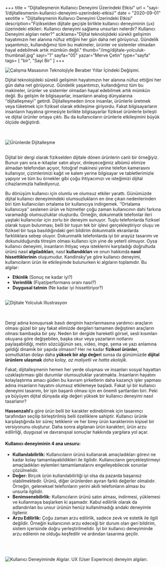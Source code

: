 +++
title = "Dijitalleşmenin Kullanıcı Deneyimi Üzerindeki Etkisi"
url = "sayi-1/dijitallesmenin-kullanici-deneyimi-uzerindeki-etkisi/"
date = "2020-09-01"
seotitle = "Dijitalleşmenin Kullanıcı Deneyimi Üzerindeki Etkisi"
description="Fizikselden dijitale geçişle birlikte kullanıcı deneyiminin (ux) üzerindeki etkileri. Kullanıcı deneyimi sağlama unsurları nelerdir? Kullanıcı Deneyimi algıları neler?"
aciklama="Dijital teknolojideki sürekli gelişimin hayatımızın her alanına nüfuz ettiğini her gün daha net görüyoruz. Gündelik yaşantımızı, kullandığımız tüm bu makineler, ürünler ve sistemler olmadan hayal edebilmek artık mümkün değil."
thumb="/img/dijitale-yolculuk-thumbnail.jpg"
sayi="1"
sayfa="05"
yazar="Merve Çetin"
type="sayfa"
tags= [
"bir", "Sayi Bir"
]
+++
<a href="/sayi-1/tasarimda-kompozisyon-nedir/" id="next"></a>
<div class="container">
    <div class="text-center"><img class="img-fluid" src="/img/evolution-desk.gif" alt="Çalışma Masasının Teknolojiyle Beraber Yıllar İçindeki Değişimi."></div>
    <div class="row">
     <div class="col-md-6">  <p>Dijital teknolojideki sürekli gelişimin hayatımızın her alanına nüfuz ettiğini her gün daha net görüyoruz.
        Gündelik yaşantımızı, kullandığımız tüm bu makineler, ürünler ve sistemler olmadan hayal edebilmek artık mümkün
        değil. Bu gelişim ile bilgisayarlar, insanların analog dünyalarına ‘’dijitalleşmeyi’’ getirdi. Dijitalleşmeden
        önce insanlar, ürünlerle üretmek veya tüketmek için fiziksel olarak etkileşime giriyordu. Fakat bilgisayarların
        insanların hayatına girmesiyle birlikte bilgisayarlar fiziksel ürünlerle birleşti ve dijital ürünler ortaya
        çıktı. Bu da kullanıcıların ürünlerle etkileşimini büyük ölçüde değiştirdi.</p></div>
        <div class="col-md-6"><br><br><img class="img-fluid" src="/img/urunlerde-dijitallesme.png" alt="Ürünlerde Dijitalleşme"><br><br></div>
    </div>
<div class="row">
    <div class="col-md-12"><p>Dijital bir dergi olarak fizikselden dijitale dönen ürünlerin canlı bir örneğiyiz. Bunun yanı sıra e-kitaplar
        satın alıyor, dinleyeceğimiz albümü elimize almadan telefondan açıyor, fotoğraf makinesi yerine telefon
        kamerasını kullanıyor, çizimlerimizi kağıt ve kalem yerine bilgisayar ve tabletlerimizle yapıyor ve tüm bu
        örnekler gibi çoğu ihtiyacımızı ve isteğimizi dijital cihazlarımızla hallediyoruz.</p>
    </div><div class="col-md-6">
        <p>Bu dönüşüm kullanıcı için olumlu ve olumsuz etkiler yarattı. Günümüzde dijital kullanıcı deneyimindeki
            olumsuzlukların en öne çıkan nedenlerinden biri tüm kullanıcıları ortalama bir kullanıcıya indirgemek.
            ‘’Ortalama kullanıcıya’’ seslenen ürün ve hizmetler çoğu zaman kullanıcının dahi farkına varamadığı
            olumsuzluklar oluşturdu. Örneğin, dokunmatik telefonlar ileri yaştaki kullanıcılar için zorlu bir deneyim
            sunuyor. Tuşlu telefonlarda fiziksel olarak tuşun bulunması, belli bir tuşun tek bir işlevi gerçekleştiriyor
            oluşu ve fiziksel bir tuşa basıldığındaki geri bildirim dokunmatik ekranlarda farklılıklara sebep oluyor.
            Dokunmatik telefonlarda iyi bir arayüz tasarımı ve dokunulduğunda titreşim olması kullanıcı için yine de yeterli
            olmuyor. Oysa kullanıcı deneyimi, insanların ihtiyaç veya isteklerini karşıladığı doğrultuda ürünü nasıl
            <b>algıladıkları</b>, nasıl <b>kullandıkları</b> ve onun hakkında <b>nasıl hissettiklerinin</b> oluşumudur.
            Kandinsky’ye göre
            kullanıcı deneyimi, kullanıcıların ürün ile etkileşimde bulunurken ki algıların toplamıdır. Bu algılar:
            <ul>
                <li><b>Etkinlik</b> (Sonuç ne kadar iyi?)</li>
                <li><b>Verimlilik</b> (Fiyat/performans oranı nasıl?)</li>
                <li><b>Duygusal tatmin</b> (Ne kadar iyi hissettiriyor?)</li>
            </ul>
        </p></div>
        <div class="col-md-6"><br><img class="img-fluid" src="/img/dijitale-yolculuk.png" alt="Dijitale Yolculuk Illustrasyon"></div>
</div><br><br>
<div class="row">
    <div class="col-md-4">    <p>Dergi adına konuşursak basılı derginin hazırlanmasına yardımcı araçların olması güzel bir şey fakat elimizde
        dergileri tamamen değiştiren araçların olması bambaşka bir şey. Neden bir dergide hareketli görsel, sesli
        kısımları okuyana göre değişebilen, başka okur veya yazarların notlarını paylaşabildiği, metin sözcüğünün ses,
        video, imge, şema ve yazı anlamına geldiği dinamik bir yapıda olmasın? Her ne kadar <b>fiziksel ürünler</b>,
        somutluktan dolayı daha <b>yüksek bir algı değeri</b> sunsa da günümüzde <b>dijital ürünlere ulaşmak</b>
        <em>daha kolay, az maliyetli ve hatta ekolojik</em>.</p></div>
    <div class="col-md-4"><p> Fakat; dijitalleşmenin hemen her yerde oluşması ve insanları sosyal hayattan
        uzaklaştırması gibi durumlar olumsuzluklar yaratmakta. İnsanların hayatını kolaylaştırma amacı güden bu kavram
        şirketlerin daha kazançlı işler yapması adına insanların hayatını olumsuz etkilemeye başladı. Fakat iyi bir
        kullanıcı deneyimi tasarımı, bir işin başarılı olması için en önemli şartlardan biri. Peki ya büyüyen dijital
        dünyada algı değeri yüksek bir kullanıcı deneyimi nasıl tasarlanır?
    </p></div>
    <div class="col-md-4"> <p><b>Hassenzahl</b>’a göre ürün belli bir karakter edinebilmek için tasarımcı tarafından seçilip birleştirilmiş belli
        özelliklere sahiptir. Kullanıcı ürünle karşılaştığında bir süreç tetiklenir ve her birey ürün karakterinin
        kişisel bir versiyonunu oluşturur. Daha sonra algılanan ürün karakteri, ürün arzu edilirliği, duygusal ve
        davranışsal sonuçlar hakkında yargılara yol açar.
    </p></div>
</div>
    <div class="row">
        <div class="col-md-6">
            <h4>Kullanıcı deneyiminin 4 ana unsuru:</h4>
            <ul>
                <li><b>Kullanılabilirlik:</b> Kullanıcıların ürünü kullanarak amaçladıkları görevi ne kadar kolay tamamlayabildikleri
                    ile ilgilidir. Kullanıcıların gerçekleştirmeyi amaçladıkları eylemleri tamamlamalarını engelleyebilecek
                    sorunlar çözülmelidir.</li>
                <li><b>Değer:</b> Birçok ürün kullanılabilirliği iyi olsa da pazarda başarısız olabilmektedir. Ürünü, diğer ürünlerden
                    ayıran farklı değerler olmalıdır. Örneğin, geleneksel telefonların yerini akıllı telefonların alması bu
                    unsurla ilgilidir.</li>
                <li><b>Benimsenebilirlik:</b> Kullanıcıların ürünü satın alması, indirmesi, yüklemesi ve kullanmaya başlarken ki
                    aşamadır. Kabul edilirlik olarak da adlandırılan bu unsur ürünün henüz kullanılmadığı andaki deneyimle
                    ilgilenir.</li>
                <li><b>Arzu Edilirlik:</b> Çoğu zaman arzu edilirlik, sadece zevk ve estetik ile ilgili değildir. Örneğin kullanıcının
                    arzu edeceği bir durum olan geri bildirim, sistem içerisinde doğru yerleştirilmelidir. İyi bir kullanıcı
                    deneyiminde arzu edilenin ne olduğu keşfedilir ve ardından tasarıma geçilir.</li>
            </ul>
        </div>
        <div class="col-md-6"><br><br><br> <img class="img-fluid" src="/img/kullanim-deneyimi-algilari.png" alt="Kullanıcı Deneyiminde Algılar. UX (User Experince) deneyim algıları."></div>
    </div>
   
</div>